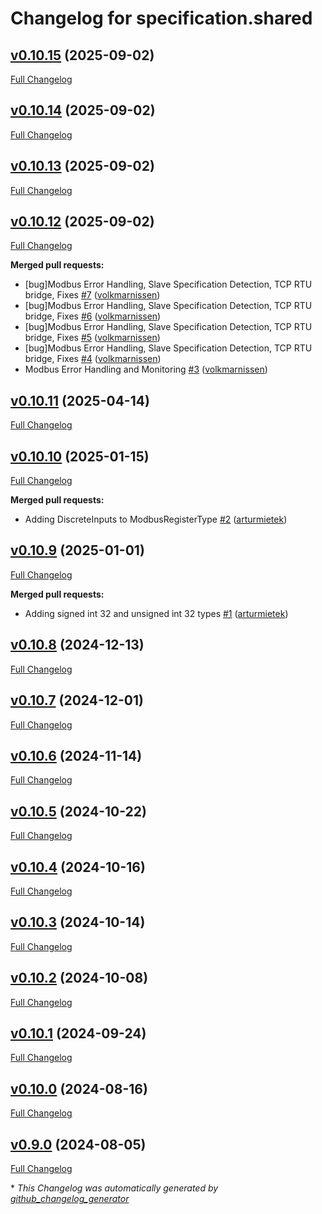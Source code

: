 # Changelog for specification.shared

## [v0.10.15](https://github.com/modbus2mqtt/specification.shared/tree/v0.10.15) (2025-09-02)

[Full Changelog](https://github.com/modbus2mqtt/specification.shared/compare/v0.10.14...v0.10.15)

## [v0.10.14](https://github.com/modbus2mqtt/specification.shared/tree/v0.10.14) (2025-09-02)

[Full Changelog](https://github.com/modbus2mqtt/specification.shared/compare/v0.10.13...v0.10.14)

## [v0.10.13](https://github.com/modbus2mqtt/specification.shared/tree/v0.10.13) (2025-09-02)

[Full Changelog](https://github.com/modbus2mqtt/specification.shared/compare/v0.10.12...v0.10.13)

## [v0.10.12](https://github.com/modbus2mqtt/specification.shared/tree/v0.10.12) (2025-09-02)

[Full Changelog](https://github.com/modbus2mqtt/specification.shared/compare/v0.10.11...v0.10.12)

**Merged pull requests:**

- \[bug\]Modbus Error Handling, Slave Specification Detection, TCP RTU bridge, Fixes [\#7](https://github.com/modbus2mqtt/specification.shared/pull/7) ([volkmarnissen](https://github.com/volkmarnissen))
- \[bug\]Modbus Error Handling, Slave Specification Detection, TCP RTU bridge, Fixes [\#6](https://github.com/modbus2mqtt/specification.shared/pull/6) ([volkmarnissen](https://github.com/volkmarnissen))
- \[bug\]Modbus Error Handling, Slave Specification Detection, TCP RTU bridge, Fixes [\#5](https://github.com/modbus2mqtt/specification.shared/pull/5) ([volkmarnissen](https://github.com/volkmarnissen))
- \[bug\]Modbus Error Handling, Slave Specification Detection, TCP RTU bridge, Fixes [\#4](https://github.com/modbus2mqtt/specification.shared/pull/4) ([volkmarnissen](https://github.com/volkmarnissen))
- Modbus Error Handling and Monitoring [\#3](https://github.com/modbus2mqtt/specification.shared/pull/3) ([volkmarnissen](https://github.com/volkmarnissen))

## [v0.10.11](https://github.com/modbus2mqtt/specification.shared/tree/v0.10.11) (2025-04-14)

[Full Changelog](https://github.com/modbus2mqtt/specification.shared/compare/v0.10.10...v0.10.11)

## [v0.10.10](https://github.com/modbus2mqtt/specification.shared/tree/v0.10.10) (2025-01-15)

[Full Changelog](https://github.com/modbus2mqtt/specification.shared/compare/v0.10.9...v0.10.10)

**Merged pull requests:**

- Adding DiscreteInputs to ModbusRegisterType [\#2](https://github.com/modbus2mqtt/specification.shared/pull/2) ([arturmietek](https://github.com/arturmietek))

## [v0.10.9](https://github.com/modbus2mqtt/specification.shared/tree/v0.10.9) (2025-01-01)

[Full Changelog](https://github.com/modbus2mqtt/specification.shared/compare/v0.10.8...v0.10.9)

**Merged pull requests:**

- Adding signed int 32 and unsigned int 32 types [\#1](https://github.com/modbus2mqtt/specification.shared/pull/1) ([arturmietek](https://github.com/arturmietek))

## [v0.10.8](https://github.com/modbus2mqtt/specification.shared/tree/v0.10.8) (2024-12-13)

[Full Changelog](https://github.com/modbus2mqtt/specification.shared/compare/v0.10.7...v0.10.8)

## [v0.10.7](https://github.com/modbus2mqtt/specification.shared/tree/v0.10.7) (2024-12-01)

[Full Changelog](https://github.com/modbus2mqtt/specification.shared/compare/v0.10.6...v0.10.7)

## [v0.10.6](https://github.com/modbus2mqtt/specification.shared/tree/v0.10.6) (2024-11-14)

[Full Changelog](https://github.com/modbus2mqtt/specification.shared/compare/v0.10.5...v0.10.6)

## [v0.10.5](https://github.com/modbus2mqtt/specification.shared/tree/v0.10.5) (2024-10-22)

[Full Changelog](https://github.com/modbus2mqtt/specification.shared/compare/v0.10.4...v0.10.5)

## [v0.10.4](https://github.com/modbus2mqtt/specification.shared/tree/v0.10.4) (2024-10-16)

[Full Changelog](https://github.com/modbus2mqtt/specification.shared/compare/v0.10.3...v0.10.4)

## [v0.10.3](https://github.com/modbus2mqtt/specification.shared/tree/v0.10.3) (2024-10-14)

[Full Changelog](https://github.com/modbus2mqtt/specification.shared/compare/v0.10.2...v0.10.3)

## [v0.10.2](https://github.com/modbus2mqtt/specification.shared/tree/v0.10.2) (2024-10-08)

[Full Changelog](https://github.com/modbus2mqtt/specification.shared/compare/v0.10.1...v0.10.2)

## [v0.10.1](https://github.com/modbus2mqtt/specification.shared/tree/v0.10.1) (2024-09-24)

[Full Changelog](https://github.com/modbus2mqtt/specification.shared/compare/v0.10.0...v0.10.1)

## [v0.10.0](https://github.com/modbus2mqtt/specification.shared/tree/v0.10.0) (2024-08-16)

[Full Changelog](https://github.com/modbus2mqtt/specification.shared/compare/v0.9.0...v0.10.0)

## [v0.9.0](https://github.com/modbus2mqtt/specification.shared/tree/v0.9.0) (2024-08-05)

[Full Changelog](https://github.com/modbus2mqtt/specification.shared/compare/fff40d504257de7e83c407e8cfb0afa65c1ebb53...v0.9.0)



\* *This Changelog was automatically generated by [github_changelog_generator](https://github.com/github-changelog-generator/github-changelog-generator)*
